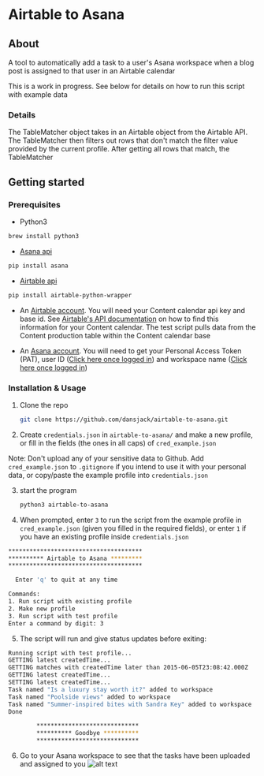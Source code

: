 # Airtable to Asana

## About
A tool to automatically add a task to a user's Asana workspace when a blog post is
assigned to that user in an Airtable calendar

This is a work in progress. See below for details on how to run this script with example data

### Details
The TableMatcher object takes in an Airtable object from the Airtable API. The TableMatcher then filters out rows that don't match the filter value provided by
the current profile. After getting all rows that match, the TableMatcher

## Getting started

### Prerequisites
- Python3
```sh
brew install python3
```

- [Asana api](https://github.com/asana/python-asana)
```sh
pip install asana
```

- [Airtable api](https://github.com/gtalarico/airtable-python-wrapper/blob/master/docs/source/index.rst)
```sh
pip install airtable-python-wrapper
```
- An [Airtable account](https://airtable.com/). You will need your Content calendar api key and base id. See [Airtable's API documentation](https://airtable.com/api) on how to find this information for your Content calendar. The test script pulls data from the Content production table within the Content calendar base

- An [Asana account](https://app.asana.com/). You will need to get your Personal Access Token (PAT), user ID ([Click here once logged in](https://app.asana.com/api/1.0/users)) and workspace name ([Click here once logged in](https://app.asana.com/api/1.0/workspaces))

### Installation & Usage
1. Clone the repo
    ```sh
    git clone https://github.com/dansjack/airtable-to-asana.git
    ```
2. Create ```credentials.json``` in ```airtable-to-asana/``` and make a new profile, or fill in the fields (the ones in all caps) of ```cred_example.json```

 Note: Don't upload any of your sensitive data to Github. Add ```cred_example.json``` to ```.gitignore``` if you intend to use it with your personal data, or copy/paste the example profile into ```credentials.json```

3. start the program
    ```sh
    python3 airtable-to-asana
    ```
4. When prompted, enter ```3``` to run the script from the example profile in ```cred_example.json``` (given you filled in the required fields), or enter ```1``` if you have an existing profile inside ```credentials.json```

  ```sh
  **************************************
  ********** Airtable to Asana *********
  **************************************

    Enter 'q' to quit at any time

  Commands:
  1. Run script with existing profile
  2. Make new profile
  3. Run script with test profile
  Enter a command by digit: 3
  ```

5. The script will run and give status updates before exiting:

  ```sh
  Running script with test profile...
  GETTING latest createdTime...
  GETTING matches with createdTime later than 2015-06-05T23:08:42.000Z
  GETTING latest createdTime...
  SETTING latest createdTime...
  Task named "Is a luxury stay worth it?" added to workspace
  Task named "Poolside views" added to workspace
  Task named "Summer-inspired bites with Sandra Key" added to workspace
  Done

          *****************************
          ********** Goodbye **********
          *****************************
  ```

6. Go to your Asana workspace to see that the tasks have been uploaded and assigned to you
![alt text](https://github.com/dansjack/airtable-to-asana/blob/master/images/asana_workspace.png "Logo Title Text 1")

